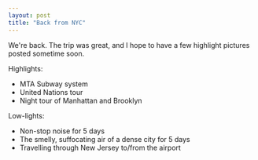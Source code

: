 ```yaml
---
layout: post
title: "Back from NYC"
---
```


<p>We're back.  The trip was great, and I hope to have a few highlight pictures posted sometime soon.  </p>
<p>Highlights:</p>
<ul>   
<li>MTA Subway system</li>   
<li>United Nations tour</li>   
<li>Night tour of Manhattan and Brooklyn</li> </ul>  
<p>Low-lights:</p>
  
<ul>   
<li>Non-stop noise for 5 days</li>   
<li>The smelly, suffocating air of a dense city for 5 days</li>   
<li>Travelling through New Jersey to/from the airport</li> </ul> 
